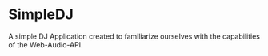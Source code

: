 # SimpleDJ
A simple DJ Application created to familiarize ourselves with the capabilities of the Web-Audio-API.
